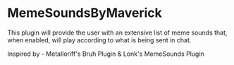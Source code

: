 # MemeSoundsByMaverick
This plugin will provide the user with an extensive list of meme sounds that, when enabled, will play according to what is being sent in chat.

Inspired by - Metalloriff's Bruh Plugin & Lonk's MemeSounds Plugin
